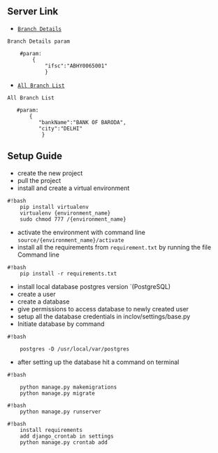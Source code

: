 ## Server Link

 - [`Branch Details`](http://ec2-54-163-169-146.compute-1.amazonaws.com)
 ```
 Branch Details param
 
     #param:
         {
             "ifsc":"ABHY0065001"	
             }
 ```
 
 - [`All Branch List`](http://ec2-54-163-169-146.compute-1.amazonaws.com/list)
  ```
 All Branch List 
 
     #param:
         {
            "bankName":"BANK OF BARODA",
            "city":"DELHI"
             }
 ```
 

## Setup Guide
 - create the new project
 - pull the project
 - install and create a virtual environment

```
#!bash
    pip install virtualenv
    virtualenv {environment_name}
    sudo chmod 777 /{environment_name}
```

 - activate the environment with command line `source/{environment_name}/activate`
 - install all the requirements from `requirement.txt` by running the file Command line

```
#!bash
    pip install -r requirements.txt
```

 - install local database postgres version `(PostgreSQL) 
 - create a user
 - create a database
 - give permissions to access database to newly created user
 - setup all the database credentials in inclov/settings/base.py
 - Initiate database by command

```
#!bash

    postgres -D /usr/local/var/postgres
```

 - after setting up the database hit a command on terminal


```
#!bash

    python manage.py makemigrations
    python manage.py migrate
```


```
#!bash
    python manage.py runserver

```

```
#!bash
    install requirements
    add django_crontab in settings
    python manage.py crontab add


```
